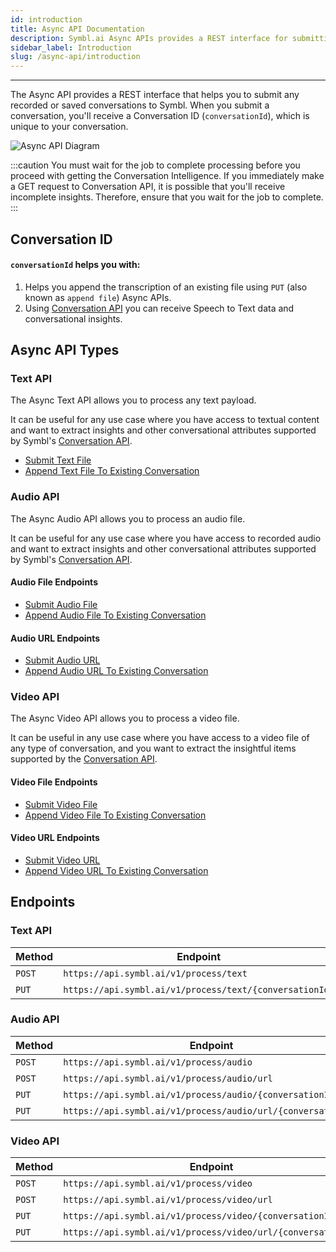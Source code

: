 ```yaml
---
id: introduction
title: Async API Documentation
description: Symbl.ai Async APIs provides a REST interface for submitting any recorded or saved conversations for transcription. Check out our Async APIs documentation to get started.
sidebar_label: Introduction
slug: /async-api/introduction
---
```


---

The Async API provides a REST interface that helps you to submit any recorded or saved conversations to Symbl. When you submit a conversation, you'll receive a Conversation ID (`conversationId`), which is unique to your conversation.

![Async API Diagram](/img/asyncDiagram.png)

:::caution
You must wait for the job to complete processing before you proceed with getting the Conversation Intelligence. If you immediately make a GET request to Conversation API, it is possible that you'll receive incomplete insights. Therefore, ensure that you wait for the job to complete.
:::

## Conversation ID

#### `conversationId` helps you with:

1. Helps you append the transcription of an existing file using `PUT` (also known as `append file`)  Async APIs.  
2. Using [Conversation API](/docs/conversation-api/introduction) you can receive Speech to Text data and conversational insights.



## Async API Types


### Text API

The Async Text API allows you to process any text payload.

It can be useful for any use case where you have access to textual content and want to extract insights and other conversational attributes supported by Symbl's [Conversation API](/docs/conversation-api/introduction).

* [Submit Text File](/docs/async-api/overview/text/post-text)
* [Append Text File To Existing Conversation](/docs/async-api/overview/text/put-text)


### Audio API

The Async Audio API allows you to process an audio file.

It can be useful for any use case where you have access to recorded audio and want to extract insights and other conversational attributes supported by Symbl's [Conversation API](/docs/conversation-api/introduction).

#### Audio File Endpoints

* [Submit Audio File](/docs/async-api/overview/audio/post-audio)
* [Append Audio File To Existing Conversation](/docs/async-api/overview/audio/post-audio)

#### Audio URL Endpoints

* [Submit Audio URL](/docs/async-api/overview/audio/post-audio-url)
* [Append Audio URL To Existing Conversation](/docs/async-api/overview/audio/put-audio-url)

### Video API

The Async Video API allows you to process a video file.

It can be useful in any use case where you have access to a video file of any type of conversation, and you want to extract the insightful items supported by the [Conversation API](/docs/conversation-api/introduction).

#### Video File Endpoints

* [Submit Video File](/docs/async-api/overview/video/post-video)
* [Append Video File To Existing Conversation](/docs/async-api/overview/video/post-video)

#### Video URL Endpoints

* [Submit Video URL](/docs/async-api/overview/video/post-video-url)
* [Append Video URL To Existing Conversation](/docs/async-api/overview/video/put-video-url)


## Endpoints

### Text API

| Method | Endpoint | |
|--------|----------|-|
|`POST` | `https://api.symbl.ai/v1/process/text` | [Reference](/docs/async-api/overview/text/post-text)
|`PUT` | `https://api.symbl.ai/v1/process/text/{conversationId}` | [Reference](/docs/async-api/overview/text/put-text)


### Audio API

| Method | Endpoint | |
|--------|----------|-|
|`POST` | `https://api.symbl.ai/v1/process/audio` | [Reference](/docs/async-api/overview/audio/post-audio)
|`POST` | `https://api.symbl.ai/v1/process/audio/url` | [Reference](/docs/async-api/overview/audio/post-audio-url)
|`PUT` | `https://api.symbl.ai/v1/process/audio/{conversationId}` | [Reference](/docs/async-api/overview/audio/put-audio)
|`PUT` | `https://api.symbl.ai/v1/process/audio/url/{conversationId}` | [Reference](/docs/async-api/overview/audio/put-audio-url)


### Video API

| Method | Endpoint | |
|--------|----------|-|
|`POST` | `https://api.symbl.ai/v1/process/video` | [Reference](/docs/async-api/overview/video/post-video)
|`POST` | `https://api.symbl.ai/v1/process/video/url` | [Reference](/docs/async-api/overview/video/post-video-url)
|`PUT` | `https://api.symbl.ai/v1/process/video/{conversationId}` | [Reference](/docs/async-api/overview/video/put-video)
|`PUT` | `https://api.symbl.ai/v1/process/video/url/{conversationId}` | [Reference](/docs/async-api/overview/video/put-video-url)
